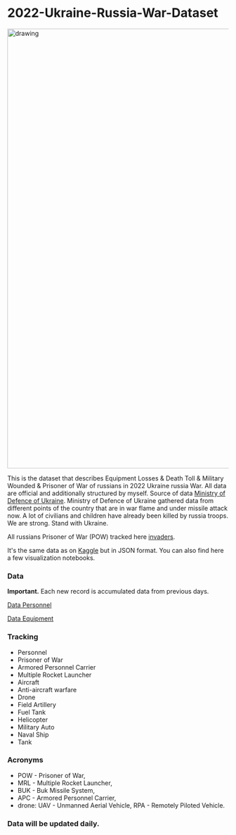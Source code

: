 # 2022-Ukraine-Russia-War-Dataset

<img src="https://github.com/PetroIvaniuk/2022-Ukraine-Russia-War-Dataset/blob/main/images/dataset_2022_war_ukraine_russia.png" alt="drawing" width="1000"/>

This is the dataset that describes Equipment Losses & Death Toll & Military Wounded & Prisoner of War of russians in 2022 Ukraine russia War.
All data are official and additionally structured by myself. Source of data [Ministry of Defence of Ukraine](https://www.mil.gov.ua/en/). 
Ministry of Defence of Ukraine gathered data from different points of the country that are in war flame and under missile attack now. 
A lot of civilians and children have already been killed by russia troops. We are strong. Stand with Ukraine.

All russians Prisoner of War (POW) tracked here [invaders](https://invaders-rf.com/).

It's the same data as on [Kaggle](https://www.kaggle.com/piterfm/2022-ukraine-russian-war) but in JSON format. 
You can also find here a few visualization notebooks.

### Data
**Important.** Each new record is accumulated data from previous days.

[Data Personnel](https://github.com/PetroIvaniuk/2022-Ukraine-Russia-War-Dataset/blob/main/data/russia_losses_personnel.json)

[Data Equipment](https://github.com/PetroIvaniuk/2022-Ukraine-Russia-War-Dataset/blob/main/data/russia_losses_equipment.json)


### Tracking
- Personnel
- Prisoner of War
- Armored Personnel Carrier
- Multiple Rocket Launcher
- Aircraft               
- Anti-aircraft warfare
- Drone
- Field Artillery
- Fuel Tank
- Helicopter
- Military Auto
- Naval Ship
- Tank

### Acronyms
- POW - Prisoner of War,
- MRL - Multiple Rocket Launcher,
- BUK - Buk Missile System,
- APC  - Armored Personnel Carrier,
- drone: UAV - Unmanned Aerial Vehicle, RPA - Remotely Piloted Vehicle.

### Data will be updated daily. 
